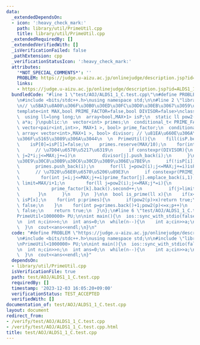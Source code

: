 ```yaml
---
data:
  _extendedDependsOn:
  - icon: ':heavy_check_mark:'
    path: library/util/PrimeUtil.cpp
    title: library/util/PrimeUtil.cpp
  _extendedRequiredBy: []
  _extendedVerifiedWith: []
  _isVerificationFailed: false
  _pathExtension: cpp
  _verificationStatusIcon: ':heavy_check_mark:'
  attributes:
    '*NOT_SPECIAL_COMMENTS*': ''
    PROBLEM: https://judge.u-aizu.ac.jp/onlinejudge/description.jsp?id=ALDS1_1_C
    links:
    - https://judge.u-aizu.ac.jp/onlinejudge/description.jsp?id=ALDS1_1_C
  bundledCode: "#line 1 \"test/AOJ/ALDS1_1_C.test.cpp\"\n#define PROBLEM \"https://judge.u-aizu.ac.jp/onlinejudge/description.jsp?id=ALDS1_1_C\"\
    \n#include <bits/stdc++.h>\nusing namespace std;\n\n#line 2 \"library/util/PrimeUtil.cpp\"\
    \n// \u5BA3\u8A00\u306F\u30B0\u30ED\u30FC\u30D0\u30EB\u3067\u3059\u308B\n// https://twitter.com/climpet/status/1598974781138694144\n\
    template<int MAX,bool PRIME_FACTOR=false,bool DIVISOR=false>\nclass PrimeUtil{\n\
    \  using ll=long long;\n  array<bool,MAX+1> isP;\n  static ll pow2(ll a){ return\
    \ a*a; }\npublic:\n  vector<int> primes;\n  conditional_t< PRIME_FACTOR, array<\
    \ vector<pair<int,int>>, MAX+1 >, bool> prime_factor;\n  conditional_t< DIVISOR,\
    \ array< vector<int>,MAX+1 >, bool> divisor; // \u81EA\u660E\u306A\u7D04\u6570\
    \u306F\u5165\u3089\u306A\u3044\n  \n  PrimeUtil(){\n    fill(isP.begin(),isP.end(),true);\n\
    \    isP[0]=isP[1]=false;\n    primes.reserve(MAX/10);\n    for(int i=2;i<=MAX;i++){\n\
    \      // \u7D04\u6570\u5217\u6319\n      if constexpr(DIVISOR){\n        for(int\
    \ j=2*i;j<=MAX;j+=i)\n          divisor[j].push_back(i);\n      }\n      // \u30A8\
    \u30E9\u30C8\u30B9\u30C6\u30CD\u30B9\u306E\u7BE9\n      if(!isP[i])continue;\n\
    \      primes.push_back(i);\n      for(ll j=pow2(i);j<=MAX;j+=i)isP[j]=false;\n\
    \      // \u7D20\u56E0\u6570\u5206\u89E3\n      if constexpr(PRIME_FACTOR){\n\
    \        for(int j=i;j<=MAX;j+=i)prime_factor[j].emplace_back(i,1);\n        int\
    \ limit=MAX/i+1;\n        for(ll j=pow2(i);j<=MAX;j*=i){\n          for(int k=j;k<=MAX;k+=j)\n\
    \            prime_factor[k].back().second++;\n          if(j>limit)break;\n \
    \       }\n      }\n    }\n  }\n\n  bool is_prime(ll x){\n    if(x<=MAX)return\
    \ isP[x];\n    for(int p:primes){\n      if(pow2(p)>x)return true;\n      if(x%p==0)return\
    \ false;\n    }\n    for(int p=primes.back()+1;pow2(p)<=x;p++)\n      if(x%p==0)return\
    \ false;\n    return true;\n  }\n};\n#line 6 \"test/AOJ/ALDS1_1_C.test.cpp\"\n\
    PrimeUtil<1000000> PU;\n\nint main(){\n  ios::sync_with_stdio(false);\n  cin.tie(nullptr);\n\
    \n  int n;cin>>n;\n  int ans=0;\n  while(n--){\n    int a;cin>>a;\n    ans+=PU.is_prime(a);\n\
    \  }\n  cout<<ans<<endl;\n}\n"
  code: "#define PROBLEM \"https://judge.u-aizu.ac.jp/onlinejudge/description.jsp?id=ALDS1_1_C\"\
    \n#include <bits/stdc++.h>\nusing namespace std;\n\n#include \"library/util/PrimeUtil.cpp\"\
    \nPrimeUtil<1000000> PU;\n\nint main(){\n  ios::sync_with_stdio(false);\n  cin.tie(nullptr);\n\
    \n  int n;cin>>n;\n  int ans=0;\n  while(n--){\n    int a;cin>>a;\n    ans+=PU.is_prime(a);\n\
    \  }\n  cout<<ans<<endl;\n}"
  dependsOn:
  - library/util/PrimeUtil.cpp
  isVerificationFile: true
  path: test/AOJ/ALDS1_1_C.test.cpp
  requiredBy: []
  timestamp: '2023-12-03 16:05:20+09:00'
  verificationStatus: TEST_ACCEPTED
  verifiedWith: []
documentation_of: test/AOJ/ALDS1_1_C.test.cpp
layout: document
redirect_from:
- /verify/test/AOJ/ALDS1_1_C.test.cpp
- /verify/test/AOJ/ALDS1_1_C.test.cpp.html
title: test/AOJ/ALDS1_1_C.test.cpp
---
```

